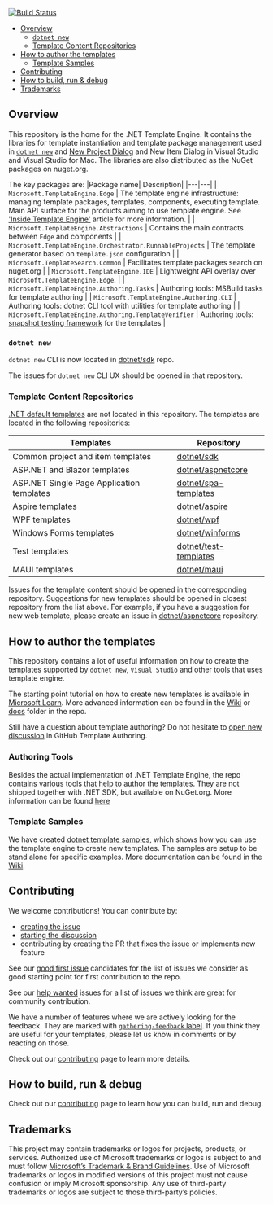 [![Build Status](https://dev.azure.com/dnceng-public/public/_apis/build/status/dotnet/templating/templating-ci?branchName=main)](https://dev.azure.com/dnceng-public/public/_build/latest?definitionId=24&branchName=main) 

* [Overview](#overview)
    * [`dotnet new`](#dotnet-new)
    * [Template Content Repositories](#template-content-repositories)
* [How to author the templates](#how-to-author-the-templates)
    * [Template Samples](#template-samples)
* [Contributing](#contributing)
* [How to build, run & debug](#how-to-build-run--debug)
* [Trademarks](#trademarks)

## Overview

This repository is the home for the .NET Template Engine. It contains the libraries for template instantiation  and template package management used in [`dotnet new`](https://learn.microsoft.com/en-us/dotnet/core/tools/dotnet-new) and [New Project Dialog](https://learn.microsoft.com/en-us/visualstudio/ide/create-new-project?view=vs-2022) and New Item Dialog in Visual Studio and Visual Studio for Mac. The libraries are also distributed as the NuGet packages on nuget.org.

The key packages are:
|Package name| Description|
|---|---|
| `Microsoft.TemplateEngine.Edge` | The template engine infrastructure:  managing template packages, templates, components, executing template. Main API surface for the products aiming to use template engine. See ['Inside Template Engine'](docs/api/Inside-the-Template-Engine.md) article for more information. |
| `Microsoft.TemplateEngine.Abstractions` | Contains the main contracts between `Edge` and components |
| `Microsoft.TemplateEngine.Orchestrator.RunnableProjects` | The template generator based on `template.json` configuration |
| `Microsoft.TemplateSearch.Common` | Facilitates template packages search on nuget.org |
| `Microsoft.TemplateEngine.IDE` | Lightweight API overlay over `Microsoft.TemplateEngine.Edge`. |
| `Microsoft.TemplateEngine.Authoring.Tasks` | Authoring tools: MSBuild tasks for template authoring |
| `Microsoft.TemplateEngine.Authoring.CLI` | Authoring tools: dotnet CLI tool with utilities for template authoring |
| `Microsoft.TemplateEngine.Authoring.TemplateVerifier` | Authoring tools: [snapshot testing framework](docs/authoring-tools/Templates-Testing-Tooling.md) for the templates |

### `dotnet new`

`dotnet new` CLI is now located in [dotnet/sdk](https://github.com/dotnet/sdk/tree/main/src/Cli/Microsoft.TemplateEngine.Cli) repo.

The issues for `dotnet new` CLI UX should be opened in that repository.

### Template Content Repositories

[.NET default templates](https://docs.microsoft.com/en-us/dotnet/core/tools/dotnet-new-sdk-templates) are not located in this repository.
The templates are located in the following repositories:

| Templates | Repository |
|---|---|
|Common project and item templates|[dotnet/sdk](https://github.com/dotnet/sdk)|
|ASP.NET and Blazor templates|[dotnet/aspnetcore](https://github.com/dotnet/aspnetcore)|
|ASP.NET Single Page Application templates| [dotnet/spa-templates](https://github.com/dotnet/spa-templates)|
|Aspire templates|[dotnet/aspire](https://github.com/dotnet/aspire)|
|WPF templates|[dotnet/wpf](https://github.com/dotnet/wpf)|
|Windows Forms templates|[dotnet/winforms](https://github.com/dotnet/winforms)|
|Test templates|[dotnet/test-templates](https://github.com/dotnet/test-templates)|
|MAUI templates|[dotnet/maui](https://github.com/dotnet/maui)|

Issues for the template content should be opened in the corresponding repository. 
Suggestions for new templates should be opened in closest repository from the list above.  For example, if you have a suggestion for new web template, please create an issue in [dotnet/aspnetcore](https://github.com/dotnet/aspnetcore) repository.

## How to author the templates

This repository contains a lot of useful information on how to create the templates supported by `dotnet new`, `Visual Studio` and other tools that uses template engine. 

The starting point tutorial on how to create new templates is available in [Microsoft Learn](https://learn.microsoft.com/en-us/dotnet/core/tutorials/cli-templates-create-project-template).
More advanced information can be found in the [Wiki](https://github.com/dotnet/templating/wiki) or [docs](https://github.com/dotnet/templating/tree/main/docs) folder in the repo.

Still have a question about template authoring? Do not hesitate to [open new discussion](https://github.com/dotnet/templating/discussions) in GitHub Template Authoring.

### Authoring Tools

Besides the actual implementation of .NET Template Engine, the repo contains various tools that help to author the templates.
They are not shipped together with .NET SDK, but available on NuGet.org. More information can be found [here](docs/authoring-tools/Authoring-Tools.md)

### Template Samples

We have created [dotnet template samples](https://github.com/dotnet/templating/tree/main/dotnet-template-samples), which shows how you can use the template engine to create new templates. The samples are setup to be stand alone for specific examples. 
More documentation can be found in the [Wiki](https://github.com/dotnet/templating/wiki).

## Contributing

We welcome contributions! You can contribute by:
- [creating the issue](https://github.com/dotnet/templating/issues/new/choose) 
- [starting the discussion](https://github.com/dotnet/templating/discussions)
- contributing by creating the PR that fixes the issue or implements new feature

See our [good first issue](https://github.com/dotnet/templating/contribute) candidates for the list of issues we consider as good starting point for first contribution to the repo.

See our [help wanted](https://github.com/dotnet/templating/issues?q=is%3Aopen+is%3Aissue+label%3Ahelp-wanted) issues for a list of issues we think are great for community contribution.

We have a number of features where we are actively looking for the feedback. They are marked with [`gathering-feedback` label](https://github.com/dotnet/templating/issues?q=is%3Aissue+is%3Aopen+label%3Agathering-feedback). 
If you think they are useful for your templates, please let us know in comments or by reacting on those.

Check out our [contributing](CONTRIBUTING.md) page to learn more details.

## How to build, run & debug

Check out our [contributing](CONTRIBUTING.md#working-with-the-repo) page to learn how you can build, run and debug.

## Trademarks
This project may contain trademarks or logos for projects, products, or services. Authorized use of Microsoft trademarks or logos is subject to and must follow [Microsoft’s Trademark & Brand Guidelines](https://www.microsoft.com/en-us/legal/intellectualproperty/trademarks). Use of Microsoft trademarks or logos in modified versions of this project must not cause confusion or imply Microsoft sponsorship. Any use of third-party trademarks or logos are subject to those third-party’s policies.
